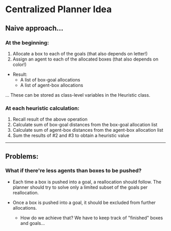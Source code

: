 # Centralized Planner Idea

## Naive approach...

### At the beginning:
1. Allocate a box to each of the goals (that also depends on letter!)
2. Assign an agent to each of the allocated boxes (that also depends on color!)
- Result: 
  - A list of box-goal allocations
  - A list of agent-box allocations

... These can be stored as class-level variables in the Heuristic class.

### At each heuristic calculation:
1. Recall result of the above operation
2. Calculate sum of box-goal distances from the box-goal allocation list
3. Calculate sum of agent-box distances from the agent-box allocation list
4. Sum the results of #2 and #3 to obtain a heuristic value
---
## Problems:

### What if there're less agents than boxes to be pushed?
- Each time a box is pushed into a goal, a reallocation should follow. The planner should try to solve only a limited subset of the goals per reallocation.

- Once a box is pushed into a goal, it should be excluded from further allocations.
  - How do we achieve that? We have to keep track of "finished" boxes and goals...
